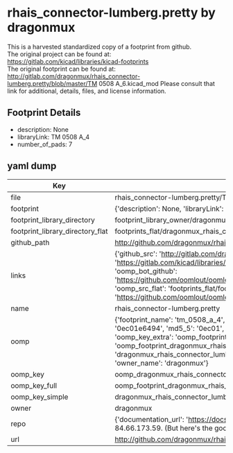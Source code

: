 # rhais_connector-lumberg.pretty by dragonmux  
This is a harvested standardized copy of a footprint from github.  
The original project can be found at:  
https://gitlab.com/kicad/libraries/kicad-footprints  
The original footprint can be found at:
http://gitlab.com/dragonmux/rhais_connector-lumberg.pretty/blob/master/TM 0508 A_6.kicad_mod
Please consult that link for additional, details, files, and license information.  
## Footprint Details
* description: None  
* libraryLink: TM 0508 A_4  
* number_of_pads: 7  
## yaml dump  
| Key | Value |  
| --- | --- |  
| file | rhais_connector-lumberg.pretty/TM 0508 A_4.kicad_mod |  
| footprint | {'description': None, 'libraryLink': 'TM 0508 A_4', 'number_of_pads': 7} |  
| footprint_library_directory | footprint_library_owner/dragonmux_rhais_connector-lumberg.pretty |  
| footprint_library_directory_flat | footprints_flat/dragonmux_rhais_connector_lumberg_tm_0508_a_4/working |  
| github_path | http://github.com/dragonmux/rhais_connector-lumberg.pretty/blob/master/TM 0508 A_4.kicad_mod |  
| links | {'github_src': 'http://gitlab.com/dragonmux/rhais_connector-lumberg.pretty/blob/master/TM 0508 A_6.kicad_mod', 'github_src_repo': 'https://gitlab.com/kicad/libraries/kicad-footprints', 'oomp_bot': 'footprints/dragonmux_rhais_connector_lumberg_tm_0508_a_4/working', 'oomp_bot_github': 'https://github.com/oomlout/oomlout_oomp_footprint_bot/tree/main/footprints/dragonmux_rhais_connector_lumberg_tm_0508_a_4/working', 'oomp_src_flat': 'footprints_flat/footprints_flat/dragonmux_rhais_connector_lumberg_tm_0508_a_4/working', 'oomp_src_flat_github': 'https://github.com/oomlout/oomlout_oomp_footprint_src/tree/main/footprints_flat/dragonmux_rhais_connector_lumberg_tm_0508_a_4/working'} |  
| name | rhais_connector-lumberg.pretty |  
| oomp | {'footprint_name': 'tm_0508_a_4', 'library_name': 'rhais_connector_lumberg', 'md5': '0ec01e6494f722d7e71e8ebf3c761caf', 'md5_10': '0ec01e6494', 'md5_5': '0ec01', 'md5_6': '0ec01e', 'oomp_key': 'oomp_dragonmux_rhais_connector_lumberg_tm_0508_a_4', 'oomp_key_extra': 'oomp_footprint_dragonmux_rhais_connector_lumberg_tm_0508_a_4', 'oomp_key_full': 'oomp_footprint_dragonmux_rhais_connector_lumberg_tm_0508_a_4_0ec01e', 'oomp_key_simple': 'dragonmux_rhais_connector_lumberg_tm_0508_a_4', 'original_filename': 'rhais_connector-lumberg.pretty/TM 0508 A_4.kicad_mod', 'owner_name': 'dragonmux'} |  
| oomp_key | oomp_dragonmux_rhais_connector_lumberg_tm_0508_a_4 |  
| oomp_key_full | oomp_footprint_dragonmux_rhais_connector_lumberg_tm_0508_a_4 |  
| oomp_key_simple | dragonmux_rhais_connector_lumberg_tm_0508_a_4 |  
| owner | dragonmux |  
| repo | {'documentation_url': 'https://docs.github.com/rest/overview/resources-in-the-rest-api#rate-limiting', 'message': "API rate limit exceeded for 84.66.173.59. (But here's the good news: Authenticated requests get a higher rate limit. Check out the documentation for more details.)"} |  
| url | http://github.com/dragonmux/rhais_connector-lumberg.pretty |  


